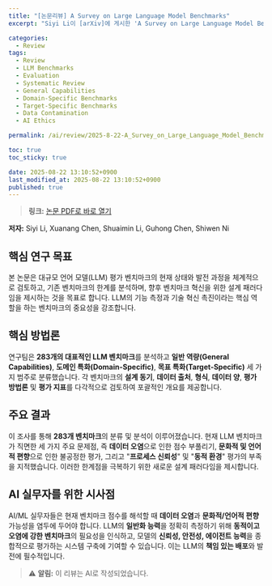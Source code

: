 ```yaml
---
title: "[논문리뷰] A Survey on Large Language Model Benchmarks"
excerpt: "Siyi Li이 [arXiv]에 게시한 'A Survey on Large Language Model Benchmarks' 논문에 대한 자세한 리뷰입니다."

categories:
  - Review
tags:
  - Review
  - LLM Benchmarks
  - Evaluation
  - Systematic Review
  - General Capabilities
  - Domain-Specific Benchmarks
  - Target-Specific Benchmarks
  - Data Contamination
  - AI Ethics

permalink: /ai/review/2025-8-22-A_Survey_on_Large_Language_Model_Benchmarks/

toc: true
toc_sticky: true

date: 2025-08-22 13:10:52+0900
last_modified_at: 2025-08-22 13:10:52+0900
published: true
---
```

> **링크:** [논문 PDF로 바로 열기](https://arxiv.org/abs/2508.15361)

**저자:** Siyi Li, Xuanang Chen, Shuaimin Li, Guhong Chen, Shiwen Ni



## 핵심 연구 목표
본 논문은 대규모 언어 모델(LLM) 평가 벤치마크의 현재 상태와 발전 과정을 체계적으로 검토하고, 기존 벤치마크의 한계를 분석하며, 향후 벤치마크 혁신을 위한 설계 패러다임을 제시하는 것을 목표로 합니다. LLM의 기능 측정과 기술 혁신 촉진이라는 핵심 역할을 하는 벤치마크의 중요성을 강조합니다.

## 핵심 방법론
연구팀은 **283개의 대표적인 LLM 벤치마크**를 분석하고 **일반 역량(General Capabilities)**, **도메인 특화(Domain-Specific)**, **목표 특화(Target-Specific)** 세 가지 범주로 분류했습니다. 각 벤치마크의 **설계 동기**, **데이터 출처**, **형식**, **데이터 양**, **평가 방법론** 및 **평가 지표**를 다각적으로 검토하여 포괄적인 개요를 제공합니다.

## 주요 결과
이 조사를 통해 **283개 벤치마크**의 분류 및 분석이 이루어졌습니다. 현재 LLM 벤치마크가 직면한 세 가지 주요 문제점, 즉 **데이터 오염**으로 인한 점수 부풀리기, **문화적 및 언어적 편향**으로 인한 불공정한 평가, 그리고 "**프로세스 신뢰성**" 및 "**동적 환경**" 평가의 부족을 지적했습니다. 이러한 한계점을 극복하기 위한 새로운 설계 패러다임을 제시합니다.

## AI 실무자를 위한 시사점
AI/ML 실무자들은 현재 벤치마크 점수를 해석할 때 **데이터 오염**과 **문화적/언어적 편향** 가능성을 염두에 두어야 합니다. LLM의 **일반화 능력**을 정확히 측정하기 위해 **동적이고 오염에 강한 벤치마크**의 필요성을 인식하고, 모델의 **신뢰성, 안전성, 에이전트 능력**을 종합적으로 평가하는 시스템 구축에 기여할 수 있습니다. 이는 LLM의 **책임 있는 배포**와 발전에 필수적입니다.

> ⚠️ **알림:** 이 리뷰는 AI로 작성되었습니다.
